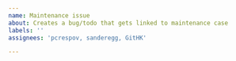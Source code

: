 ```yaml
---
name: Maintenance issue
about: Creates a bug/todo that gets linked to maintenance case
labels: ''
assignees: 'pcrespov, sanderegg, GitHK'

---
```

